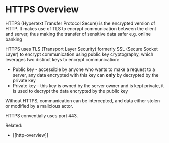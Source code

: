 # HTTPS Overview

HTTPS (Hypertext Transfer Protocol Secure) is the encrypted version of
HTTP. It makes use of TLS to encrypt communication between the client
and server, thus making the transfer of sensitive data safer e.g. online
banking

HTTPS uses TLS (Transport Layer Security) formerly SSL (Secure Socket
Layer) to encrypt communication using public key cryptography, which
leverages two distinct keys to encrypt communication:
  * Public key - accessible by anyone who wants to make a request to a
    server, any data encrypted with this key can **only** by decrypted by
    the private key
  * Private key - this key is owned by the server owner and is kept
    private, it is used to decrypt the data encrypted by the public key

Without HTTPS, communication can be intercepted, and data either stolen
or modified by a malicious actor.

HTTPS conventially uses port 443.

Related:
  * [[http-overview]]
